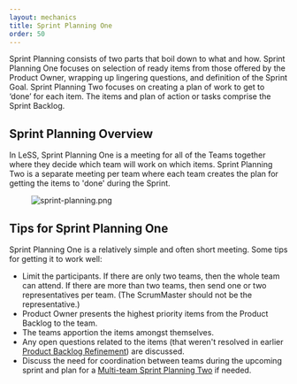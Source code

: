 ```yaml
---
layout: mechanics
title: Sprint Planning One
order: 50
---
```


Sprint Planning consists of two parts that boil down to what and how. Sprint Planning One focuses on selection of ready items from those offered by the Product Owner, wrapping up lingering questions, and definition of the Sprint Goal. Sprint Planning Two focuses on creating a plan of work to get to ‘done’ for each item. The items and plan of action or tasks comprise the Sprint Backlog.

## Sprint Planning Overview

In LeSS, Sprint Planning One is a meeting for all of the Teams together where they decide which team will work on which items. Sprint Planning Two is a separate meeting per team where each team creates the plan for getting the items to 'done' during the Sprint.

<figure>
  <img src="/img/framework/sprint-planning.png" alt="sprint-planning.png">
</figure>

## Tips for Sprint Planning One

Sprint Planning One is a relatively simple and often short meeting. Some tips for getting it to work well:

* Limit the participants. If there are only two teams, then the whole team can attend. If there are more than two teams, then send one or two representatives per team. (The ScrumMaster should not be the representative.)
* Product Owner presents the highest priority items from the Product Backlog to the team.
* The teams apportion the items amongst themselves.
* Any open questions related to the items (that weren't resolved in earlier [Product Backlog Refinement](product-backlog-refinement.html)) are discussed.
* Discuss the need for coordination between teams during the upcoming sprint and plan for a [Multi-team Sprint Planning Two](sprint-planning-two.html) if needed.


